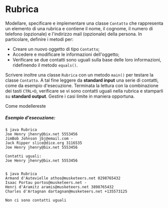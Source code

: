 # Rubrica

Modellare, specificare e implementare una classe `Contatto` che rappresenta un elemento di una rubrica e contiene il nome, il cognome, il numero di telefono (opzionale) e l'indirizzo mail (opzionale) della persona.
In particolare, definire i metodi per:

* Creare un nuovo oggetto di tipo `Contatto`;
* Accedere e modificare le informazioni dell'oggetto;
* Verificare se due contatti sono uguali sulla base delle loro informazioni, ridefinendo il metodo `equals()`.

Scrivere inoltre una classe `Rubrica` con un metodo `main()` per testare la classe `Contatto`. A tal fine leggere da **standard input** una serie di contatti, come da esempio d'esecuzione. Terminata la lettura con la combinazione dei tasti `CTRL+D`, verificare se vi sono contatti uguali nella rubrica e stamparli su **standard output**. Gestire i casi limite in maniera opportuna.

Come modellereste

##### Esempio d'esecuzione:

```text
$ java Rubrica
Joe Henry jhenry@bix.net 5553456
JimBob Johnson jbj@email.com -
Jack Ripper slice@dice.org 3116535
Joe Henry jhenry@bix.net 5553456

Contatti uguali:
Joe Henry jhenry@bix.net 5553456


$ java Rubrica
Armand d'Autevielle athos@musketeers.net 0298765432
Isaac Portau portos@musketeers.net -
Henri d'Aramitz aramis@musketeers.net 3898765432
Charles d'Artagnan dartagnan@musketeers.net +135573125

Non ci sono contatti uguali
```
